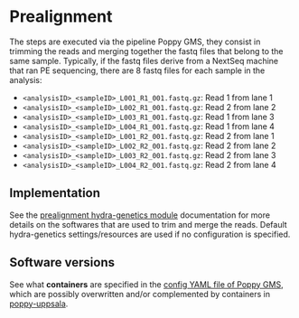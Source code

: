 # Prealignment

The steps are executed via the pipeline Poppy GMS, they consist in trimming the reads and 
merging together the fastq files that belong to the same sample.
Typically, if the fastq files derive from a NextSeq machine that ran PE sequencing,
there are 8 fastq files for each sample in the analysis:

* `<analysisID>_<sampleID>_L001_R1_001.fastq.gz`: Read 1 from lane 1	
* `<analysisID>_<sampleID>_L002_R1_001.fastq.gz`: Read 2 from lane 2
* `<analysisID>_<sampleID>_L003_R1_001.fastq.gz`: Read 1 from lane 3	
* `<analysisID>_<sampleID>_L004_R1_001.fastq.gz`: Read 1 from lane 4
* `<analysisID>_<sampleID>_L001_R2_001.fastq.gz`: Read 2 from lane 1	
* `<analysisID>_<sampleID>_L002_R2_001.fastq.gz`: Read 2 from lane 2
* `<analysisID>_<sampleID>_L003_R2_001.fastq.gz`: Read 2 from lane 3	
* `<analysisID>_<sampleID>_L004_R2_001.fastq.gz`: Read 2 from lane 4

## Implementation
See the [prealignment hydra-genetics module](https://hydra-genetics-prealignment.readthedocs.io/en/latest/) 
documentation for more details on the softwares that are used to trim and merge the reads. 
Default hydra-genetics settings/resources are used if no configuration is specified.

## Software versions
See what **containers** are specified in the [config YAML file of Poppy GMS](https://github.com/genomic-medicine-sweden/poppy/blob/v0.2.0/config/config.yaml),
which are possibly overwritten and/or complemented by containers in [poppy-uppsala](https://github.com/clinical-genomics-uppsala/poppy_uppsala/blob/main/config/config_uppsala_nextseq.yaml).

[//]: # (<br />)

[//]: # (![dag plot]&#40;images/prealignment.png&#41;{: style="height:18%;width:18%"})

[//]: # ()
[//]: # (## Pipeline output files:)

[//]: # (Only temporary intermediate files are created.)

[//]: # ()
[//]: # (## Trimming)

[//]: # (Trimming of fastq files is performed by **[fastp]&#40;https://github.com/OpenGene/fastp&#41;** v0.20.1.  )

[//]: # ()
[//]: # (### Configuration)

[//]: # ()
[//]: # ()
[//]: # (**Resources**)

[//]: # ()
[//]: # (| **Options** | **Value** |)

[//]: # (|-------------|-|)

[//]: # (| mem_mb | 30720 |)

[//]: # (| mem_per_cpu | 6144 |)

[//]: # (| threads | 5 |)

[//]: # ()
[//]: # (## Merging)

[//]: # (Merging of fastq files belonging to the same sample are performed by simply concatenating the files with **cat**.)

[//]: # ()
[//]: # (<br />)
